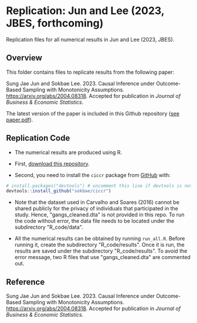 # Replication: Jun and Lee (2023, JBES, forthcoming)

Replication files for all numerical results in Jun and Lee (2023, JBES).

## Overview

This folder contains files to replicate results from the following paper:

Sung Jae Jun and Sokbae Lee. 2023. Causal Inference under Outcome-Based Sampling with Monotonicity Assumptions. <https://arxiv.org/abs/2004.08318>. Accepted for publication in _Journal of Business & Economic Statistics_.

The latest version of the paper is included in this Github repository
([see paper.pdf](https://github.com/sokbae/replication-JunLee-JBES/blob/main/paper.pdf)).


## Replication Code

- The numerical results are produced using R. 

- First, [download this repository](https://github.com/sokbae/replication-JunLee-JBES/archive/main.zip). 

- Second, you need to install the `ciccr` package from [GitHub](https://github.com/) with:

``` r
# install.packages("devtools") # uncomment this line if devtools is not installed yet 
devtools::install_github("sokbae/ciccr")
```

- Note that the dataset used in Carvalho and Soares (2016) cannot be shared publicly for the privacy of individuals that participated in the study. Hence, "gangs_cleaned.dta" is not provided in this repo. To run the code without error, the data file needs to be located under the subdirectory "R_code/data".

- All the numerical results can be obtained by running `run_all.R`. Before running it, create the subdirectory "R_code/results". Once it is run, the results are saved under the subdirectory "R_code/results". To avoid the error message, two R files that use "gangs_cleaned.dta" are commented out.

## Reference

Sung Jae Jun and Sokbae Lee. 2023. Causal Inference under Outcome-Based Sampling with Monotonicity Assumptions. <https://arxiv.org/abs/2004.08318>. Accepted for publication in _Journal of Business & Economic Statistics_.
